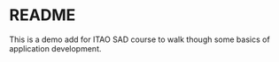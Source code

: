 # README

This is a demo add for ITAO SAD course to walk though some basics of application development.